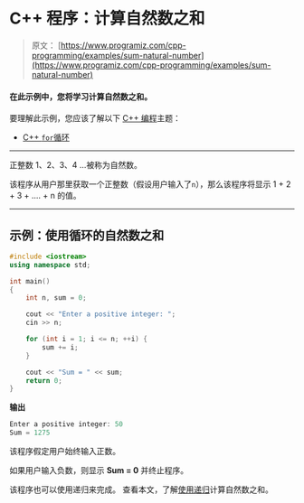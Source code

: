 # C++ 程序：计算自然数之和

> 原文： [https://www.programiz.com/cpp-programming/examples/sum-natural-number](https://www.programiz.com/cpp-programming/examples/sum-natural-number)

#### 在此示例中，您将学习计算自然数之和。

要理解此示例，您应该了解以下 [C++ 编程](/cpp-programming "C++ tutorial")主题：

*   [C++ `for`循环](/cpp-programming/for-loop) 

* * *

正整数 1、2、3、4 ...被称为自然数。

该程序从用户那里获取一个正整数（假设用户输入了`n`），那么该程序将显示 1 + 2 + 3 + .... + n 的值。

* * *

## 示例：使用循环的自然数之和

```cpp
#include <iostream>
using namespace std;

int main()
{
    int n, sum = 0;

    cout << "Enter a positive integer: ";
    cin >> n;

    for (int i = 1; i <= n; ++i) {
        sum += i;
    }

    cout << "Sum = " << sum;
    return 0;
}
```

**输出**

```cpp
Enter a positive integer: 50
Sum = 1275
```

该程序假定用户始终输入正数。

如果用户输入负数，则显示 **Sum = 0** 并终止程序。

该程序也可以使用递归来完成。 查看本文，了解[使用递归](/cpp-programming/examples/natural-number-sum-recursion "C++ find sum of natural numbers using recursion")计算自然数之和。